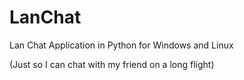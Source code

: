 # LanChat
Lan Chat Application in Python for Windows and Linux

(Just so I can chat with my friend on a long flight)
